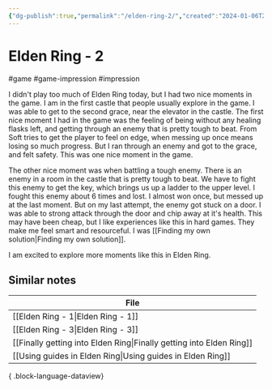 ```yaml
---
{"dg-publish":true,"permalink":"/elden-ring-2/","created":"2024-01-06T21:35:15.371+09:00","updated":"2024-01-06T21:42:12.286+09:00"}
---
```


# Elden Ring - 2

#game #game-impression #impression 

I didn't play too much of Elden Ring today, but I had two nice moments in the game. I am in the first castle that people usually explore in the game. I was able to get to the second grace, near the elevator in the castle. The first nice moment I had in the game was the feeling of being without any healing flasks left, and getting through an enemy that is pretty tough to beat. From Soft tries to get the player to feel on edge, when messing up once means losing so much progress. But I ran through an enemy and got to the grace, and felt safety. This was one nice moment in the game.

The other nice moment was when battling a tough enemy. There is an enemy in a room in the castle that is pretty tough to beat. We have to fight this enemy to get the key, which brings us up a ladder to the upper level. I fought this enemy about 6 times and lost. I almost won once, but messed up at the last moment. But on my last attempt, the enemy got stuck on a door. I was able to strong attack through the door and chip away at it's health. This may have been cheap, but I like experiences like this in hard games. They make me feel smart and resourceful. I was [[Finding my own solution\|Finding my own solution]].

I am excited to explore more moments like this in Elden Ring.

## Similar notes

| File                                                                    |
| ----------------------------------------------------------------------- |
| [[Elden Ring - 1\|Elden Ring - 1]]                                   |
| [[Elden Ring - 3\|Elden Ring - 3]]                                   |
| [[Finally getting into Elden Ring\|Finally getting into Elden Ring]] |
| [[Using guides in Elden Ring\|Using guides in Elden Ring]]           |

{ .block-language-dataview}

